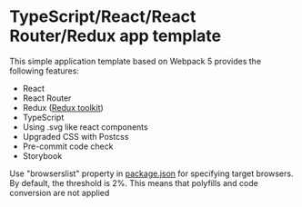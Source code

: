 # TypeScript/React/React Router/Redux app template

This simple application template based on Webpack 5 provides the following features:
* React
* React Router
* Redux ([Redux toolkit](https://redux-toolkit.js.org/))
* TypeScript
* Using .svg like react components
* Upgraded CSS with Postcss
* Pre-commit code check
* Storybook

Use "browserslist" property in [package.json](./package.json#L20) for specifying target browsers. By default, the threshold is 2%. This means that polyfills and code conversion are not applied